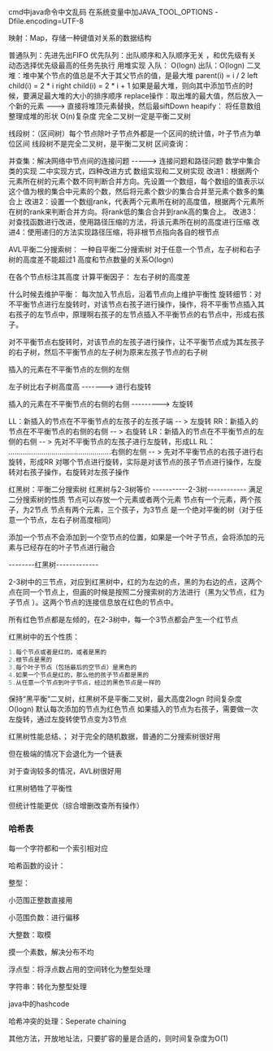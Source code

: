 cmd中java命令中文乱码
在系统变量中加JAVA_TOOL_OPTIONS     -Dfile.encoding=UTF-8

映射：Map，存储一种键值对关系的数据结构

普通队列：先进先出FIFO
优先队列：出队顺序和入队顺序无关 ，和优先级有关
动态选择优先级最高的任务先执行
用堆实现  入队： O(logn)  出队：O(logn)
二叉堆：堆中某个节点的值总是不大于其父节点的值，是最大堆 
parent(i) = i / 2
left child(i) = 2 * i
right child(i) = 2 * i + 1
如果是最大堆，则向其中添加节点的时候，要满足最大堆的大小的排序顺序
replace操作：取出堆的最大值，然后放入一个新的元素  ---> 直接将堆顶元素替换，然后最siftDown
heapify： 将任意数组整理成堆的形状  O(n)复杂度
完全二叉树一定是平衡二叉树

线段树：（区间树）每个节点除叶子节点外都是一个区间的统计值，叶子节点为单位区间
线段树不是完全二叉树，是平衡二叉树
区间查询：



 并查集：解决网络中节点间的连接问题         -----> 连接问题和路径问题
            数学中集合类的实现
二中实现方式，四种改进方式
数组实现和二叉树实现
改进1：根据两个元素所在树的元素个数不同判断合并方向。先设置一个数组，每个数组的值表示以这个值为根的集合中元素的个数，然后将元素个数少的集合合并至元素个数多的集合上
改进2：设置一个数组rank，代表两个元素所在树的高度值，根据两个元素所在树的rank来判断合并方向。将rank低的集合合并到rank高的集合上。
改进3：对查找函数进行改进，使用路径压缩的方法，将该元素所在树的高度进行压缩
改进4：使用递归的方法实现路径压缩，将非根节点指向各自的根节点

AVL平衡二分搜索树：
一种自平衡二分搜索树
对于任意一个节点，左子树和右子树的高度差不能超过1
高度和节点数量的关系O(logn)

在各个节点标注其高度
计算平衡因子： 左右子树的高度差   

什么时候去维护平衡： 每次加入节点后，沿着节点向上维护平衡性
旋转细节：对不平衡节点进行左旋转时，对该节点右孩子进行操作，操作，将不平衡节点插入其右孩子的左节点中，原理啊右孩子的左节点插入不平衡节点的右节点中，形成右孩子。

对不平衡节点右旋转时，对该节点的左孩子进行操作，让不平衡节点成为其左孩子的右子树，然后不平衡节点的左子树为原来左孩子节点的右子树

插入的元素在不平衡节点的左侧的左侧

左子树比右子树高度高 -------> 进行右旋转

插入的元素在不平衡节点的右侧的右侧 ---------> 左旋转

LL：新插入的节点在不平衡节点的左孩子的左孩子端   -- > 左旋转
RR：新插入的节点在不平衡节点的右侧的右侧 -- > 右旋转
LR：新插入的节点在不平衡节点的左侧的右侧 -- > 先对不平衡节点的左孩子进行左旋转，形成LL
RL： ..................................................右侧的左侧 -- > 先对不平衡节点的右孩子进行右旋转，形成RR
对哪个节点进行旋转，实际是对该节点的孩子节点进行操作，左旋转对右孩子操作，右旋转对左孩子操作
                  

红黑树：平衡二分搜索树
红黑树与2-3树等价
-----------2-3树------------
满足二分搜索树的性质
节点可以存放一个元素或者两个元素
节点有一个元素，两个孩子，为2节点
节点有两个元素，三个孩子，为3节点
是一个绝对平衡的树（对于任意一个节点，左右子树高度相同）

添加一个节点不会添加到一个空节点的位置，如果是一个叶子节点，会将添加的元素与已经存在的叶子节点进行融合

--------红黑树-------------

2-3树中的三节点，对应到红黑树中，红的为左边的点，黑的为右边的点，这两个点在同一个节点上，但画的时候是按照二分搜索树的方法进行（黑为父节点，红为子节点 ）。这两个节点的连接信息放在红色的节点中。

 所有红色节点都是左倾的，在2-3树中，每一个3节点都会产生一个红节点

红黑树中的五个性质：

```cc
1.每个节点或者是红的，或者是黑的
2.根节点是黑的
3.每个叶子节点（包括最后的空节点）是黑色的
4.如果一个节点是红的，那么他的孩子节点都是黑的
5.从任意一个节点到叶子节点，经过的黑色节点是一样的
```

保持“黑平衡”二叉树，红黑树不是平衡二叉树，最大高度2logn
时间复杂度O(logn)
默认每次添加的节点为红色节点
如果插入的节点为右孩子，需要做一次左旋转，通过左旋转使节点变为3节点

红黑树性能总结、；
对于完全的随机数据，普通的二分搜索树很好用

但在极端的情况下会退化为一个链表

对于查询较多的情况，AVL树很好用

红黑树牺牲了平衡性

但统计性能更优（综合增删改查所有操作）



### 哈希表

每一个字符都和一个索引相对应

哈希函数的设计：

整型：

小范围正整数直接用

小范围负数：进行偏移

大整数：取模

摸一个素数，解决分布不均

浮点型：将浮点数占用的空间转化为整型处理

字符串：转化为整型处理

java中的hashcode

哈希冲突的处理：Seperate chaining

其他方法，开放地址法，只要扩容的量是合适的，则时间复杂度为O(1)














